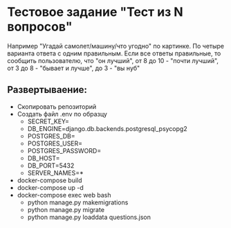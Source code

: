 # Тестовое задание "Тест из N вопросов"
 
Например "Угадай самолет/машину/что угодно" по картинке. По четыре варианта ответа с одним правильным. Если все ответы правильные, то сообщить пользователю, что "он лучший", от 8 до 10 - "почти лучший", от 3 до 8 - "бывает и лучше", до 3 - "вы нуб"


## Развертываение:

- Скопировать репозиторий
- Создать файл .env по образцу
   - SECRET_KEY=
   - DB_ENGINE=django.db.backends.postgresql_psycopg2
   - POSTGRES_DB=
   - POSTGRES_USER=
   - POSTGRES_PASSWORD=
   - DB_HOST=
   - DB_PORT=5432
   - SERVER_NAMES=*
- docker-compose build
- docker-compose up -d
- docker-compose exec web bash
    - python manage.py makemigrations
    - python manage.py migrate
    - python manage.py loaddata questions.json